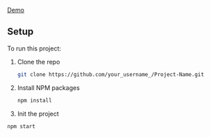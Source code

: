 [Demo](https://st.santiagoberrio.online/)

## Setup
To run this project: 

1. Clone the repo
   ```sh
   git clone https://github.com/your_username_/Project-Name.git
   ```
2. Install NPM packages
   ```sh
   npm install
   ```
 3. Init the project
   ```sh
   npm start
   ```
